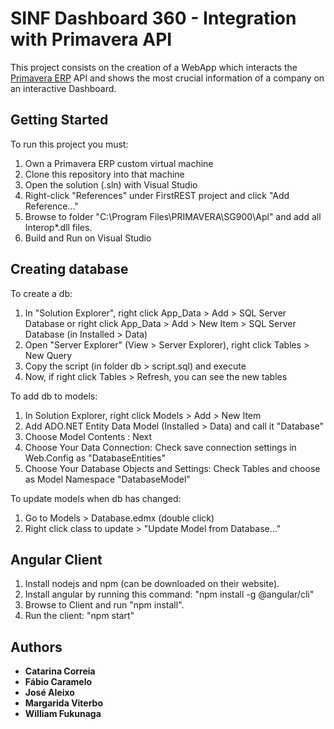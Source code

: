# SINF Dashboard 360 - Integration with Primavera API

This project consists on the creation of a WebApp which interacts the [Primavera ERP](https://me.primaverabss.com/) API and shows the most crucial information of a company on an interactive Dashboard.

## Getting Started

To run this project you must:

1. Own a Primavera ERP custom virtual machine
2. Clone this repository into that machine
3. Open the solution (.sln) with Visual Studio
4. Right-click "References" under FirstREST project and click "Add Reference..."
5. Browse to folder "C:\Program Files\PRIMAVERA\SG900\Apl\" and add all Interop*.dll files.
6. Build and Run on Visual Studio

## Creating database

To create a db:

1. In "Solution Explorer", right click App_Data > Add > SQL Server Database or right click App_Data > Add > New Item > SQL Server Database (in Installed > Data)
2. Open "Server Explorer" (View > Server Explorer), right click Tables > New Query
3. Copy the script (in folder db > script.sql) and execute
4. Now, if right click Tables > Refresh, you can see the new tables

To add db to models:

1. In Solution Explorer, right click Models > Add > New Item
2. Add ADO.NET Entity Data Model (Installed > Data) and call it "Database"
3. Choose Model Contents : Next
4. Choose Your Data Connection: Check save connection settings in Web.Config as "DatabaseEntities"
5. Choose Your Database Objects and Settings: Check Tables and choose as Model Namespace "DatabaseModel"

To update models when db has changed:

1. Go to Models > Database.edmx (double click)
2. Right click class to update > "Update Model from Database..."

## Angular Client

1. Install nodejs and npm (can be downloaded on their website).
2. Install angular by running this command: "npm install -g @angular/cli"
3. Browse to Client and run "npm install".
4. Run the client: "npm start"

## Authors

* **Catarina Correia**
* **Fábio Caramelo** 
* **José Aleixo**
* **Margarida Viterbo**
* **William Fukunaga**
